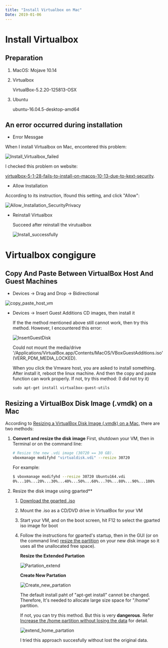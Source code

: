 ```yaml
---
title: "Install Virtualbox on Mac"
Date: 2019-01-06
---
```


# Install Virtualbox
## Preparation

1. MacOS: Mojave 10.14

2. Virtualbox

   VirtualBox-5.2.20-125813-OSX

3. Ubuntu

   ubuntu-16.04.5-desktop-amd64

## An error occurred during installation

- Error Messgae

When I install Virtualbox on Mac, encontered this problem:



![Install_Virtualbox_failed](images/Virtualbox/Install_Virtualbox_failed.png)

I checked this problem on website:

[virtualbox-5-1-28-fails-to-install-on-macos-10-13-due-to-kext-security](https://apple.stackexchange.com/questions/301303/virtualbox-5-1-28-fails-to-install-on-macos-10-13-due-to-kext-security).

- Allow Installation

According to its instruction, Ifound this setting, and click "Allow":

![Allow_Installation_SecurityPrivacy](images/Virtualbox/Allow_Installation_SecurityPrivacy.png)

- Reinstall Virtualbox

  Succeed after reinstall the virutualbox

  ![Install_successfully](images/Virtualbox/Install_successfully.png)

# Virtualbox congigure

## Copy And Paste Between VirtualBox Host And Guest Machines

- Devices -> Drag and Drop -> Bidirectional

![copy_paste_host_vm](images/Virtualbox/copy_paste_host_vm.png)

- Devices -> Insert Guest Additions CD images, then install it

  If the the method mentioned above still cannot work, then try this method. However, I encountered this error:

  ![InsertGuestDisk](images/Virtualbox/InsertGuestDisk.png)

  Could not mount the media/drive '/Applications/VirtualBox.app/Contents/MacOS/VBoxGuestAdditions.iso' (VERR_PDM_MEDIA_LOCKED).

  When you click the Vmware host, you are asked to install something. After install it, reboot the linux machine. And then the copy and paste function can work properly. If not, try this method: (I did not try it)

  ```
  sudo apt-get install virtualbox-guest-utils
  ```

## Resizing a VirtualBox Disk Image (.vmdk) on a Mac

According to [Resizing a VirtualBox Disk Image (.vmdk) on a Mac](https://www.jeffgeerling.com/blogs/jeff-geerling/resizing-virtualbox-disk-image), there are two methods:

1. **Convert and resize the disk image**
    First,  shutdown your VM, then in Terminal or on the command line:

    ```bash
    # Resize the new .vdi image (30720 == 30 GB).
    vboxmanage modifyhd "virtualdisk.vdi" --resize 30720
    ```

    For example:

    ```bash
    $ vboxmanage modifyhd --resize 30720 Ubuntu164.vdi
    0%...10%...20%...30%...40%...50%...60%...70%...80%...90%...100%
    ```

2. Resize the disk image using gparted**

    1. [Download the gparted .iso](http://gparted.org/download.php)

    2. Mount the .iso as a CD/DVD drive in VirtualBox for your VM

    3. Start your VM, and on the boot screen, hit F12 to select the gparted iso image for boot

    4. Follow the instructions for gparted's startup, then in the GUI (or on the command line) [resize the partition](http://askubuntu.com/a/269072) on your new disk image so it uses all the unallocated free space).

        **Resize the Extended Partation**

        ![Partation_extend](images/Virtualbox/Partation_extend.png)

        **Create New Partation**

        ![Create_new_partation](images/Virtualbox/Create_new_partation.png)

        The default install paht of "apt-get install" cannot be changed. Therefore, It's needed to allocate large size space for "/home" partition.

        If not, you can try this method. But this is very **dangerous**. Refer [Increase the /home partition without losing the data](https://askubuntu.com/questions/29866/increase-the-home-partition-without-losing-the-data) for detail.

        ![extend_home_partation](images/Virtualbox/extend_home_partation.png)

        I tried this approach succesfully without lost the original data.
